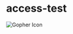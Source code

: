 # access-test

![Gopher Icon](https://googlecloudplatform.github.io/google-cloud-go/src/images/icon-lang-go.svg)
